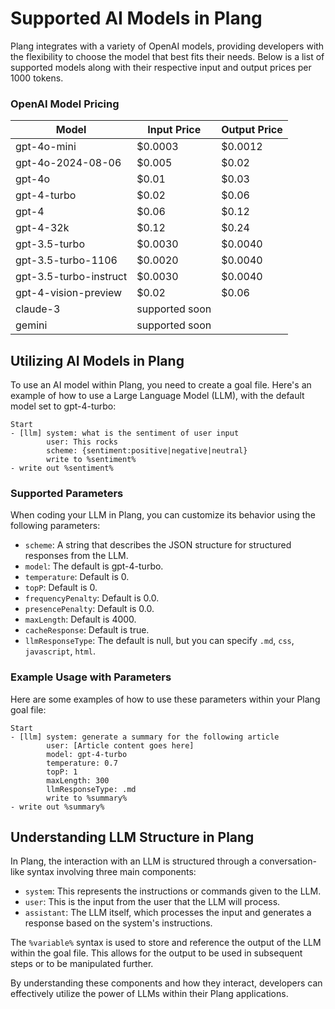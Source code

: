 # Supported AI Models in Plang

Plang integrates with a variety of OpenAI models, providing developers with the flexibility to choose the model that best fits their needs. Below is a list of supported models along with their respective input and output prices per 1000 tokens.

### OpenAI Model Pricing

| Model                      | Input Price | Output Price |
|----------------------------|-------------|--------------|
| gpt-4o-mini                | $0.0003     | $0.0012      |
| gpt-4o-2024-08-06          | $0.005      | $0.02        |
| gpt-4o                     | $0.01       | $0.03        |
| gpt-4-turbo                | $0.02       | $0.06        |
| gpt-4                      | $0.06       | $0.12        |
| gpt-4-32k                  | $0.12       | $0.24        |
| gpt-3.5-turbo              | $0.0030     | $0.0040      |
| gpt-3.5-turbo-1106         | $0.0020     | $0.0040      |
| gpt-3.5-turbo-instruct     | $0.0030     | $0.0040      |
| gpt-4-vision-preview       | $0.02       | $0.06        |
| claude-3                   | supported soon             |
| gemini                     | supported soon             |

## Utilizing AI Models in Plang

To use an AI model within Plang, you need to create a goal file. Here's an example of how to use a Large Language Model (LLM), with the default model set to gpt-4-turbo:

```plang
Start
- [llm] system: what is the sentiment of user input
        user: This rocks
        scheme: {sentiment:positive|negative|neutral}
        write to %sentiment%
- write out %sentiment%
```

### Supported Parameters

When coding your LLM in Plang, you can customize its behavior using the following parameters:

- `scheme`: A string that describes the JSON structure for structured responses from the LLM.
- `model`: The default is gpt-4-turbo.
- `temperature`: Default is 0.
- `topP`: Default is 0.
- `frequencyPenalty`: Default is 0.0.
- `presencePenalty`: Default is 0.0.
- `maxLength`: Default is 4000.
- `cacheResponse`: Default is true.
- `llmResponseType`: The default is null, but you can specify `.md`, `css`, `javascript`, `html`.

### Example Usage with Parameters

Here are some examples of how to use these parameters within your Plang goal file:

```plang
Start
- [llm] system: generate a summary for the following article
        user: [Article content goes here]
        model: gpt-4-turbo
        temperature: 0.7
        topP: 1
        maxLength: 300
        llmResponseType: .md
        write to %summary%
- write out %summary%
```

## Understanding LLM Structure in Plang

In Plang, the interaction with an LLM is structured through a conversation-like syntax involving three main components:

- `system`: This represents the instructions or commands given to the LLM.
- `user`: This is the input from the user that the LLM will process.
- `assistant`: The LLM itself, which processes the input and generates a response based on the system's instructions.

The `%variable%` syntax is used to store and reference the output of the LLM within the goal file. This allows for the output to be used in subsequent steps or to be manipulated further.

By understanding these components and how they interact, developers can effectively utilize the power of LLMs within their Plang applications.
